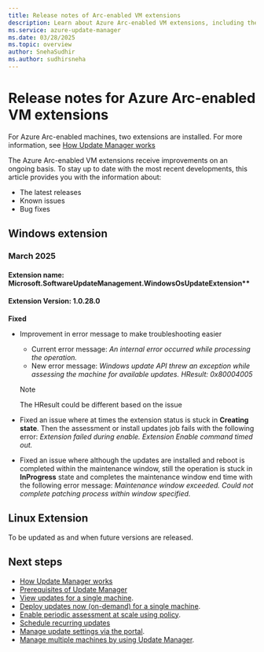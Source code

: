 ```yaml
---
title: Release notes of Arc-enabled VM extensions
description: Learn about Azure Arc-enabled VM extensions, including their latest releases, known issues, and bug fixes, to help you manage updates effectively.
ms.service: azure-update-manager
ms.date: 03/28/2025
ms.topic: overview
author: SnehaSudhir 
ms.author: sudhirsneha
---
```


# Release notes for Azure Arc-enabled VM extensions

For Azure Arc-enabled machines, two extensions are installed. For more information, see [How Update Manager works](workflow-update-manager.md)


The Azure Arc-enabled VM extensions receive improvements on an ongoing basis. To stay up to date with the most recent developments, this article provides you with the information about:

- The latest releases
- Known issues
- Bug fixes

## Windows extension

### March 2025

#### Extension name: Microsoft.SoftwareUpdateManagement.WindowsOsUpdateExtension**
#### Extension Version: 1.0.28.0

**Fixed**

- Improvement in error message to make troubleshooting easier
    - Current error message:  *An internal error occurred while processing the operation.*
    - New error message: *Windows update API threw an exception while assessing the machine for available updates. HResult: 0x80004005*
    > [!NOTE]
    > The HResult could be different based on the issue

- Fixed an issue where at times the extension status is stuck in  **Creating state**. Then the assessment or install updates job fails with the following error: *Extension failed during enable. Extension Enable command timed out.*

- Fixed an issue where although the updates are installed and reboot is completed within the maintenance window, still the operation is stuck in **InProgress** state and completes the maintenance window end time with the following error message: *Maintenance window exceeded. Could not complete patching process within window specified.*

## Linux Extension

To be updated as and when future versions are released.


## Next steps

- [How Update Manager works](workflow-update-manager.md)
- [Prerequisites of Update Manager](prerequisites.md)
- [View updates for a single machine](view-updates.md).
- [Deploy updates now (on-demand) for a single machine](deploy-updates.md).
- [Enable periodic assessment at scale using policy](https://aka.ms/aum-policy-support).
- [Schedule recurring updates](scheduled-patching.md)
- [Manage update settings via the portal](manage-update-settings.md).
- [Manage multiple machines by using Update Manager](manage-multiple-machines.md).

